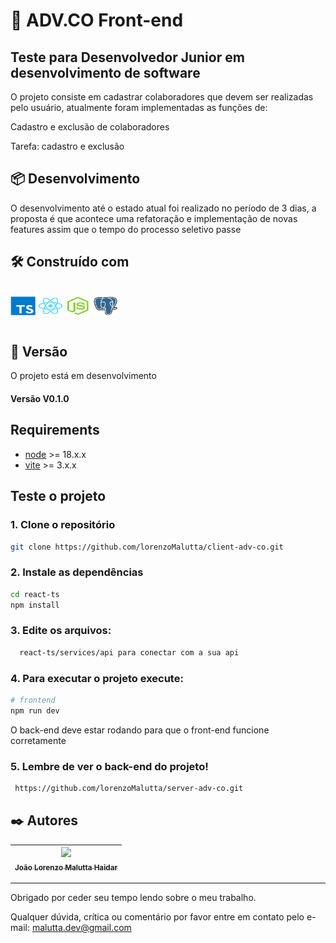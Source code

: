 # :rocket: ADV.CO Front-end

## Teste para Desenvolvedor Junior em desenvolvimento de software

O projeto consiste em cadastrar colaboradores que devem ser realizadas pelo usuário, atualmente foram implementadas as funções de:

Cadastro e exclusão de colaboradores

Tarefa: cadastro e exclusão

## 📦 Desenvolvimento

O desenvolvimento até o estado atual foi realizado no período de 3 dias, a proposta é que acontece uma refatoração e implementação de novas features assim que o tempo do processo seletivo passe

## 🛠️ Construído com

<div style="display: inline_block"><br>
  <img align="center" alt="Lorenzo-Ts" height="30" width="40" src="https://raw.githubusercontent.com/devicons/devicon/master/icons/typescript/typescript-plain.svg">
  <img align="center" alt="Lorenzo-React" height="30" width="40" src="https://raw.githubusercontent.com/devicons/devicon/master/icons/react/react-original.svg">
  <img align="center" alt="Lorenzo-NodeJs" height="30" width="40" src="https://raw.githubusercontent.com/devicons/devicon/master/icons/nodejs/nodejs-original.svg">
  <img align="center" alt="Lorenzo-PostgreSQL" height="30" width="40" src="https://raw.githubusercontent.com/devicons/devicon/master/icons/postgresql/postgresql-original.svg">
</div><br>

## 📌 Versão

O projeto está em desenvolvimento

#### Versão V0.1.0

## Requirements

- [node](https://nodejs.org/en/download/) >= 18.x.x
- [vite](https://vitejs.dev/) >= 3.x.x

## Teste o projeto

### 1. Clone o repositório

```bash
git clone https://github.com/lorenzoMalutta/client-adv-co.git
```

### 2. Instale as dependências

```bash
cd react-ts
npm install
```

### 3. Edite os arquivos: 

```bash
  react-ts/services/api para conectar com a sua api
```

### 4. Para executar o projeto execute:

```bash
# frontend
npm run dev
```

O back-end deve estar rodando para que o front-end funcione corretamente

### 5. Lembre de ver o back-end do projeto!

```bash
 https://github.com/lorenzoMalutta/server-adv-co.git
 ```
 
## ✒️ Autores
| [<img src="https://avatars.githubusercontent.com/u/88116603?v=4" width=115><br><sub>João Lorenzo Malutta Haidar</sub>](https://github.com/lorenzoMalutta) |
| :---: 

---
Obrigado por ceder seu tempo lendo sobre o meu trabalho.

Qualquer dúvida, crítica ou comentário por favor entre em contato pelo e-mail:
    malutta.dev@gmail.com
